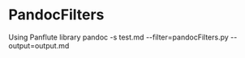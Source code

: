 # PandocFilters
Using Panflute library
pandoc -s test.md --filter=pandocFilters.py --output=output.md
